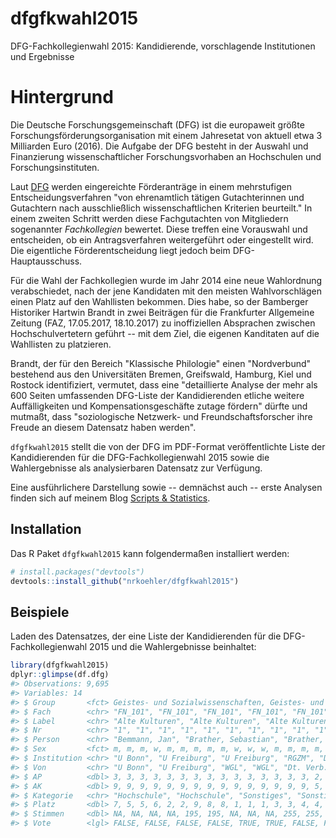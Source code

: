 
<!-- README.md is generated from README.Rmd. Please edit that file -->
dfgfkwahl2015
=============

DFG-Fachkollegienwahl 2015: Kandidierende, vorschlagende Institutionen und Ergebnisse

Hintergrund
===========

Die Deutsche Forschungsgemeinschaft (DFG) ist die europaweit größte Forschungsförderungsorganisation mit einem Jahresetat von aktuell etwa 3 Milliarden Euro (2016). Die Aufgabe der DFG besteht in der Auswahl und Finanzierung wissenschaftlicher Forschungsvorhaben an Hochschulen und Forschungsinstituten.

Laut [DFG](http://www.dfg.de/dfg_profil/aufgaben/index.html) werden eingereichte Förderanträge in einem mehrstufigen Entscheidungsverfahren "von ehrenamtlich tätigen Gutachterinnen und Gutachtern nach ausschließlich wissenschaftlichen Kriterien beurteilt." In einem zweiten Schritt werden diese Fachgutachten von Mitgliedern sogenannter *Fachkollegien* bewertet. Diese treffen eine Vorauswahl und entscheiden, ob ein Antragsverfahren weitergeführt oder eingestellt wird. Die eigentliche Förderentscheidung liegt jedoch beim DFG-Hauptausschuss.

Für die Wahl der Fachkollegien wurde im Jahr 2014 eine neue Wahlordnung verabschiedet, nach der jene Kandidaten mit den meisten Wahlvorschlägen einen Platz auf den Wahllisten bekommen. Dies habe, so der Bamberger Historiker Hartwin Brandt in zwei Beiträgen für die Frankfurter Allgemeine Zeitung (FAZ, 17.05.2017, 18.10.2017) zu inoffiziellen Absprachen zwischen Hochschulvertetern geführt -- mit dem Ziel, die eigenen Kanditaten auf die Wahllisten zu platzieren.

Brandt, der für den Bereich "Klassische Philologie" einen "Nordverbund" bestehend aus den Universitäten Bremen, Greifswald, Hamburg, Kiel und Rostock identifiziert, vermutet, dass eine "detaillierte Analyse der mehr als 600 Seiten umfassenden DFG-Liste der Kandidierenden etliche weitere Auffälligkeiten und Kompensationsgeschäfte zutage fördern" dürfte und mutmaßt, dass "soziologische Netzwerk- und Freundschaftsforscher ihre Freude an diesem Datensatz haben werden".

`dfgfkwahl2015` stellt die von der DFG im PDF-Format veröffentlichte Liste der Kandidierenden für die DFG-Fachkollegienwahl 2015 sowie die Wahlergebnisse als analysierbaren Datensatz zur Verfügung.

Eine ausführlichere Darstellung sowie -- demnächst auch -- erste Analysen finden sich auf meinem Blog [Scripts & Statistics](https://scriptsandstatistics.wordpress.com/2018/01/31/analyse-der-dfg-fachkollegienwahl-2015-teil-i/).

Installation
------------

Das R Paket `dfgfkwahl2015` kann folgendermaßen installiert werden:

``` r
# install.packages("devtools")
devtools::install_github("nrkoehler/dfgfkwahl2015")
```

Beispiele
---------

Laden des Datensatzes, der eine Liste der Kandidierenden für die DFG-Fachkollegienwahl 2015 und die Wahlergebnisse beinhaltet:

``` r
library(dfgfkwahl2015)
dplyr::glimpse(df.dfg)
#> Observations: 9,695
#> Variables: 14
#> $ Group       <fct> Geistes- und Sozialwissenschaften, Geistes- und So...
#> $ Fach        <chr> "FN_101", "FN_101", "FN_101", "FN_101", "FN_101", ...
#> $ Label       <chr> "Alte Kulturen", "Alte Kulturen", "Alte Kulturen",...
#> $ Nr          <chr> "1", "1", "1", "1", "1", "1", "1", "1", "1", "1", ...
#> $ Person      <chr> "Bemmann, Jan", "Brather, Sebastian", "Brather, Se...
#> $ Sex         <fct> m, m, m, w, m, m, m, m, m, w, w, w, m, m, m, m, m,...
#> $ Institution <chr> "U Bonn", "U Freiburg", "U Freiburg", "RGZM", "DAI...
#> $ Von         <chr> "U Bonn", "U Freiburg", "WGL", "WGL", "Dt. Verb. f...
#> $ AP          <dbl> 3, 3, 3, 3, 3, 3, 3, 3, 3, 3, 3, 3, 3, 3, 3, 2, 2,...
#> $ AK          <dbl> 9, 9, 9, 9, 9, 9, 9, 9, 9, 9, 9, 9, 9, 9, 9, 5, 5,...
#> $ Kategorie   <chr> "Hochschule", "Hochschule", "Sonstiges", "Sonstige...
#> $ Platz       <dbl> 7, 5, 5, 6, 2, 2, 9, 8, 8, 1, 1, 1, 3, 3, 4, 4, 4,...
#> $ Stimmen     <dbl> NA, NA, NA, NA, 195, 195, NA, NA, NA, 255, 255, 25...
#> $ Vote        <lgl> FALSE, FALSE, FALSE, FALSE, TRUE, TRUE, FALSE, FAL...
```

